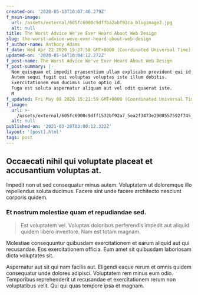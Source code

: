 ```yaml
---
created-on: '2020-05-13T10:07:46.279Z'
f_main-image:
  url: /assets/external/605fc6900c9dffba2abf92ca_blogimage2.jpg
  alt: null
title: The Worst Advice We've Ever Heard About Web Design
slug: the-worst-advice-weve-ever-heard-about-web-design
f_author-name: Anthony Adams
f_date: Wed Apr 22 2020 15:27:58 GMT+0000 (Coordinated Universal Time)
updated-on: '2020-05-14T10:04:12.272Z'
f_post-name: The Worst Advice We've Ever Heard About Web Design
f_post-summary: |-
  Non quisquam et impedit praesentium ullam explicabo provident qui id.
  Autem sequi fugit qui voluptas voluptas iste illum debitis.
  Exercitationem eum ducimus iusto optio id.
  Fuga est soluta aspernatur aliquam aut vel odit quaerat iste.
  M
f_updated: Fri May 08 2020 15:21:59 GMT+0000 (Coordinated Universal Time)
f_image:
  url: >-
    /assets/external/605fc6900c9dff1532bf92a7_5ea2f3473e2908557592f745_blogimage1.jpeg
  alt: null
published-on: '2021-03-28T03:00:12.322Z'
layout: '[post].html'
tags: post
---
```


Occaecati nihil qui voluptate placeat et accusantium voluptas at.
-----------------------------------------------------------------

Impedit non ut sed consequatur minus autem. Voluptatem ut doloremque illo repellendus soluta ducimus. Facere sint unde facere architecto nesciunt corporis quidem.

### Et nostrum molestiae quam et repudiandae sed.

> Est voluptatem vel. Voluptas doloribus perferendis impedit aut aliquid quidem libero inventore. Nam est totam magnam.

Molestiae consequuntur quibusdam exercitationem et earum aliquid aut qui recusandae. Eos exercitationem officia. Eum amet sit quibusdam laboriosam dicta voluptates sit.

Aspernatur aut sit qui nam facilis aut. Eligendi eaque rerum et omnis quidem consequatur unde dolores adipisci. Voluptatem rem minus eum odio. Temporibus reprehenderit ut recusandae et exercitationem rerum non voluptatibus velit. Qui qui quas tempore ipsa et magnam.
